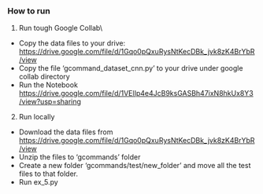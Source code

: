 ### How to run
1. Run tough Google Collab\\
  - Copy the data files to your drive:
  https://drive.google.com/file/d/1Gqo0pQxuRysNtKecDBk_jvk8zK4BrYbR/view
  - Copy the file ‘gcommand_dataset_cnn.py’ to your drive under google collab directory
  - Run the Notebook
  https://drive.google.com/file/d/1VElIp4e4JcB9ksGASBh47ixN8hkUx8Y3/view?usp=sharing

2. Run locally
  - Download the data files from
  https://drive.google.com/file/d/1Gqo0pQxuRysNtKecDBk_jvk8zK4BrYbR/view
  - Unzip the files to ‘gcommands’ folder
  - Create a new folder ‘gcommands/test/new_folder’ and move all the test files to that folder.
  - Run ex_5.py
